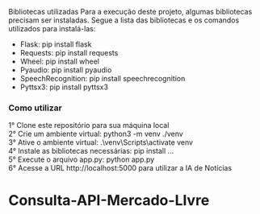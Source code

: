 Bibliotecas utilizadas
Para a execução deste projeto, algumas bibliotecas precisam ser instaladas. Segue a lista das bibliotecas e os comandos utilizados para instalá-las:<br />

- Flask: pip install flask<br />
- Requests: pip install requests<br />
- Wheel: pip install wheel<br />
- Pyaudio: pip install pyaudio<br />
- SpeechRecognition: pip install speechrecognition<br />
- Pyttsx3: pip install pyttsx3<br />

<h3>Como utilizar</h3>
1° Clone este repositório para sua máquina local<br />
2° Crie um ambiente virtual: python3 -m venv ./venv<br />
3° Ative o ambiente virtual: .\venv\Scripts\activate venv<br />
4° Instale as bibliotecas necessárias: pip install ...<br />
5° Execute o arquivo app.py: python app.py<br />
6° Acesse a URL http://localhost:5000 para utilizar a IA de Notícias<br />

# Consulta-API-Mercado-LIvre
